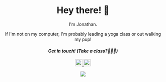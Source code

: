 <h1 align='center'>Hey there! 👋</h1>
<p align='center'>I'm Jonathan.</p>
<p align='center'>If I'm not on my computer, I'm probably leading a yoga class or out walking my pup!</p>

<h4 align='center'><i>Get in touch! (Take a class?🧘🏻‍♂️)</i></h4>

<div align="center">
  <a href="https://www.instagram.com/jonathanphair/">
    <img alt="Jonathan's Instagram" width="22px" src="https://raw.githubusercontent.com/hussainweb/hussainweb/main/icons/instagram.png" />
  </a>

  <a href="https://www.linkedin.com/in/phair/">
    <img alt="Jonathan's LinkedIN" width="22px" src="https://raw.githubusercontent.com/peterthehan/peterthehan/master/assets/linkedin.svg" />
  </a>

  ![](https://visitor-badge.glitch.me/badge?page_id=jmphair.jmphair)
</div>

<br />

